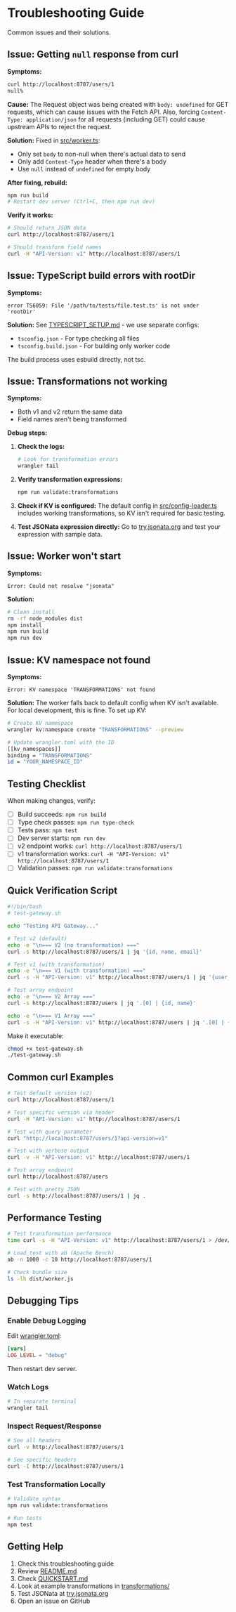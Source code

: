 # Troubleshooting Guide

Common issues and their solutions.

## Issue: Getting `null` response from curl

**Symptoms:**
```bash
curl http://localhost:8787/users/1
null%
```

**Cause:**
The Request object was being created with `body: undefined` for GET requests, which can cause issues with the Fetch API. Also, forcing `Content-Type: application/json` for all requests (including GET) could cause upstream APIs to reject the request.

**Solution:**
Fixed in [src/worker.ts](./src/worker.ts:119-137):
- Only set `body` to non-null when there's actual data to send
- Only add `Content-Type` header when there's a body
- Use `null` instead of `undefined` for empty body

**After fixing, rebuild:**
```bash
npm run build
# Restart dev server (Ctrl+C, then npm run dev)
```

**Verify it works:**
```bash
# Should return JSON data
curl http://localhost:8787/users/1

# Should transform field names
curl -H "API-Version: v1" http://localhost:8787/users/1
```

## Issue: TypeScript build errors with rootDir

**Symptoms:**
```
error TS6059: File '/path/to/tests/file.test.ts' is not under 'rootDir'
```

**Solution:**
See [TYPESCRIPT_SETUP.md](./TYPESCRIPT_SETUP.md) - we use separate configs:
- `tsconfig.json` - For type checking all files
- `tsconfig.build.json` - For building only worker code

The build process uses esbuild directly, not tsc.

## Issue: Transformations not working

**Symptoms:**
- Both v1 and v2 return the same data
- Field names aren't being transformed

**Debug steps:**

1. **Check the logs:**
   ```bash
   # Look for transformation errors
   wrangler tail
   ```

2. **Verify transformation expressions:**
   ```bash
   npm run validate:transformations
   ```

3. **Check if KV is configured:**
   The default config in [src/config-loader.ts](./src/config-loader.ts) includes working transformations, so KV isn't required for basic testing.

4. **Test JSONata expression directly:**
   Go to [try.jsonata.org](https://try.jsonata.org) and test your expression with sample data.

## Issue: Worker won't start

**Symptoms:**
```
Error: Could not resolve "jsonata"
```

**Solution:**
```bash
# Clean install
rm -rf node_modules dist
npm install
npm run build
npm run dev
```

## Issue: KV namespace not found

**Symptoms:**
```
Error: KV namespace 'TRANSFORMATIONS' not found
```

**Solution:**
The worker falls back to default config when KV isn't available. For local development, this is fine. To set up KV:

```bash
# Create KV namespace
wrangler kv:namespace create "TRANSFORMATIONS" --preview

# Update wrangler.toml with the ID
[[kv_namespaces]]
binding = "TRANSFORMATIONS"
id = "YOUR_NAMESPACE_ID"
```

## Testing Checklist

When making changes, verify:

- [ ] Build succeeds: `npm run build`
- [ ] Type check passes: `npm run type-check`
- [ ] Tests pass: `npm test`
- [ ] Dev server starts: `npm run dev`
- [ ] v2 endpoint works: `curl http://localhost:8787/users/1`
- [ ] v1 transformation works: `curl -H "API-Version: v1" http://localhost:8787/users/1`
- [ ] Validation passes: `npm run validate:transformations`

## Quick Verification Script

```bash
#!/bin/bash
# test-gateway.sh

echo "Testing API Gateway..."

# Test v2 (default)
echo -e "\n=== V2 (no transformation) ==="
curl -s http://localhost:8787/users/1 | jq '{id, name, email}'

# Test v1 (with transformation)
echo -e "\n=== V1 (with transformation) ==="
curl -s -H "API-Version: v1" http://localhost:8787/users/1 | jq '{user_id, full_name, email_address}'

# Test array endpoint
echo -e "\n=== V2 Array ==="
curl -s http://localhost:8787/users | jq '.[0] | {id, name}'

echo -e "\n=== V1 Array ==="
curl -s -H "API-Version: v1" http://localhost:8787/users | jq '.[0] | {user_id, full_name}'
```

Make it executable:
```bash
chmod +x test-gateway.sh
./test-gateway.sh
```

## Common curl Examples

```bash
# Test default version (v2)
curl http://localhost:8787/users/1

# Test specific version via header
curl -H "API-Version: v1" http://localhost:8787/users/1

# Test with query parameter
curl "http://localhost:8787/users/1?api-version=v1"

# Test with verbose output
curl -v -H "API-Version: v1" http://localhost:8787/users/1

# Test array endpoint
curl http://localhost:8787/users

# Test with pretty JSON
curl -s http://localhost:8787/users/1 | jq .
```

## Performance Testing

```bash
# Test transformation performance
time curl -s -H "API-Version: v1" http://localhost:8787/users/1 > /dev/null

# Load test with ab (Apache Bench)
ab -n 1000 -c 10 http://localhost:8787/users/1

# Check bundle size
ls -lh dist/worker.js
```

## Debugging Tips

### Enable Debug Logging

Edit [wrangler.toml](./wrangler.toml):
```toml
[vars]
LOG_LEVEL = "debug"
```

Then restart dev server.

### Watch Logs

```bash
# In separate terminal
wrangler tail
```

### Inspect Request/Response

```bash
# See all headers
curl -v http://localhost:8787/users/1

# See specific headers
curl -I http://localhost:8787/users/1
```

### Test Transformation Locally

```bash
# Validate syntax
npm run validate:transformations

# Run tests
npm test
```

## Getting Help

1. Check this troubleshooting guide
2. Review [README.md](./README.md)
3. Check [QUICKSTART.md](./QUICKSTART.md)
4. Look at example transformations in [transformations/](./transformations/)
5. Test JSONata at [try.jsonata.org](https://try.jsonata.org)
6. Open an issue on GitHub
